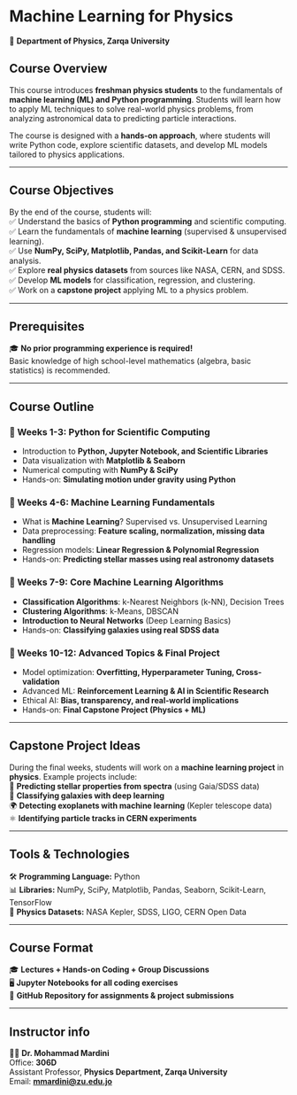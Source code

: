# **Machine Learning for Physics**  
📍 **Department of Physics, Zarqa University**  

## **Course Overview**  
This course introduces **freshman physics students** to the fundamentals of **machine learning (ML) and Python programming**. Students will learn how to apply ML techniques to solve real-world physics problems, from analyzing astronomical data to predicting particle interactions.  

The course is designed with a **hands-on approach**, where students will write Python code, explore scientific datasets, and develop ML models tailored to physics applications.  

---

## **Course Objectives**  
By the end of the course, students will:  
✅ Understand the basics of **Python programming** and scientific computing.  
✅ Learn the fundamentals of **machine learning** (supervised & unsupervised learning).  
✅ Use **NumPy, SciPy, Matplotlib, Pandas, and Scikit-Learn** for data analysis.  
✅ Explore **real physics datasets** from sources like NASA, CERN, and SDSS.  
✅ Develop **ML models** for classification, regression, and clustering.  
✅ Work on a **capstone project** applying ML to a physics problem.  

---

## **Prerequisites**  
🎓 **No prior programming experience is required!**  
Basic knowledge of high school-level mathematics (algebra, basic statistics) is recommended.  

---

## **Course Outline**  
### **📌 Weeks 1-3: Python for Scientific Computing**  
- Introduction to **Python, Jupyter Notebook, and Scientific Libraries**  
- Data visualization with **Matplotlib & Seaborn**  
- Numerical computing with **NumPy & SciPy**  
- Hands-on: **Simulating motion under gravity using Python**  

### **📌 Weeks 4-6: Machine Learning Fundamentals**  
- What is **Machine Learning**? Supervised vs. Unsupervised Learning  
- Data preprocessing: **Feature scaling, normalization, missing data handling**  
- Regression models: **Linear Regression & Polynomial Regression**  
- Hands-on: **Predicting stellar masses using real astronomy datasets**  

### **📌 Weeks 7-9: Core Machine Learning Algorithms**  
- **Classification Algorithms**: k-Nearest Neighbors (k-NN), Decision Trees  
- **Clustering Algorithms**: k-Means, DBSCAN  
- **Introduction to Neural Networks** (Deep Learning Basics)  
- Hands-on: **Classifying galaxies using real SDSS data**  

### **📌 Weeks 10-12: Advanced Topics & Final Project**  
- Model optimization: **Overfitting, Hyperparameter Tuning, Cross-validation**  
- Advanced ML: **Reinforcement Learning & AI in Scientific Research**  
- Ethical AI: **Bias, transparency, and real-world implications**  
- Hands-on: **Final Capstone Project (Physics + ML)**  

---

## **Capstone Project Ideas**  
During the final weeks, students will work on a **machine learning project** in **physics**. Example projects include:  
🌌 **Predicting stellar properties from spectra** (using Gaia/SDSS data)  
🔭 **Classifying galaxies with deep learning**  
🌍 **Detecting exoplanets with machine learning** (Kepler telescope data)  
⚛️ **Identifying particle tracks in CERN experiments**  

---

## **Tools & Technologies**  
🛠 **Programming Language:** Python  
📊 **Libraries:** NumPy, SciPy, Matplotlib, Pandas, Seaborn, Scikit-Learn, TensorFlow  
📡 **Physics Datasets:** NASA Kepler, SDSS, LIGO, CERN Open Data  

---

## **Course Format**  
🎓 **Lectures + Hands-on Coding + Group Discussions**  
🖥️ **Jupyter Notebooks for all coding exercises**  
📂 **GitHub Repository for assignments & project submissions**  

---

## **Instructor info**  
👨‍🏫 **Dr. Mohammad Mardini**  
Office: **306D**  
Assistant Professor, **Physics Department, Zarqa University**  
Email: **mmardini@zu.edu.jo**  


